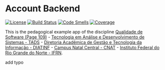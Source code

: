 Account Backend
=======
[![License](http://img.shields.io/:license-apache-blue.svg)](http://www.apache.org/licenses/LICENSE-2.0.html)
[![Build Status](https://github.com/persapiens-classes/account-backend/actions/workflows/maven.yml/badge.svg)](https://github.com/persapiens-classes/account-backend/actions)
[![Code Smells](https://sonarcloud.io/api/project_badges/measure?project=persapiens-classes_account-backend&metric=code_smells)](https://sonarcloud.io/project/issues?issueStatuses=OPEN%2CCONFIRMED&id=persapiens-classes_account-backend)
[![Coverage](https://sonarcloud.io/api/project_badges/measure?project=persapiens-classes_account-backend&metric=coverage)](https://sonarcloud.io/component_measures?id=persapiens-classes_account-backend&metric=coverage&view=list)

This is the pedagogical example app of the discipline [Qualidade de Software (Page 109)](https://github.com/persapiens-classes/ifrn-software-quality) - [Tecnologia em Análise e Desenvolvimento de Sistemas - TADS](https://sites.google.com/escolar.ifrn.edu.br/diatinf/cursos/superiores/an%C3%A1lise-e-desenvolvimento-de-sistemas?authuser=0) - [Diretoria Acadêmica de Gestão e Tecnologia da Informação - DIATINF](https://diatinf.ifrn.edu.br) - [Campus Natal Central - CNAT](https://portal.ifrn.edu.br/campus/natalcentral) - [Instituto Federal do Rio Grande do Norte - IFRN](https://portal.ifrn.edu.br/).

add typo